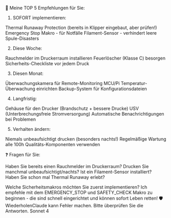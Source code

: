 🎯 Meine TOP 5 Empfehlungen für Sie:
1. SOFORT implementieren:

Thermal Runaway Protection (bereits in Klipper eingebaut, aber prüfen!)
Emergency Stop Makro - für Notfälle
Filament-Sensor - verhindert leere Spule-Disasters

2. Diese Woche:

Rauchmelder im Druckerraum installieren
Feuerlöscher (Klasse C) besorgen
Sicherheits-Checkliste vor jedem Druck

3. Diesen Monat:

Überwachungskamera für Remote-Monitoring
MCU/Pi Temperatur-Überwachung einrichten
Backup-System für Konfigurationsdateien

4. Langfristig:

Gehäuse für den Drucker (Brandschutz + bessere Drucke)
USV (Unterbrechungsfreie Stromversorgung)
Automatische Benachrichtigungen bei Problemen

5. Verhalten ändern:

Niemals unbeaufsichtigt drucken (besonders nachts!)
Regelmäßige Wartung alle 100h
Qualitäts-Komponenten verwenden

❓ Fragen für Sie:

Haben Sie bereits einen Rauchmelder im Druckerraum?
Drucken Sie manchmal unbeaufsichtigt/nachts?
Ist ein Filament-Sensor installiert?
Haben Sie schon mal Thermal Runaway erlebt?

Welche Sicherheitsmakros möchten Sie zuerst implementieren?
Ich empfehle mit dem EMERGENCY_STOP und SAFETY_CHECK Makro zu beginnen - die sind schnell eingerichtet und können sofort Leben retten! 🛡️WiederholenClaude kann Fehler machen. Bitte überprüfen Sie die Antworten. Sonnet 4